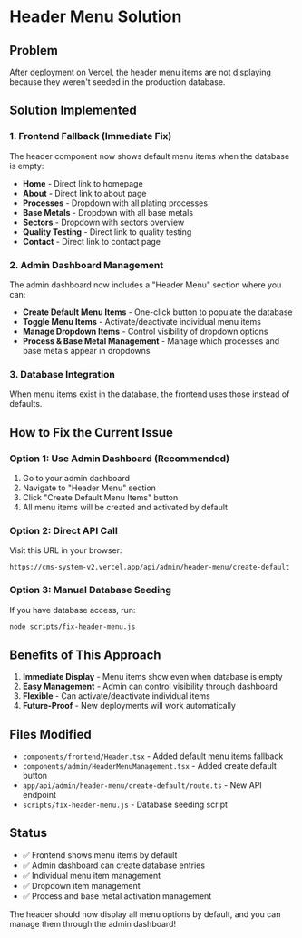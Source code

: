 # Header Menu Solution

## Problem
After deployment on Vercel, the header menu items are not displaying because they weren't seeded in the production database.

## Solution Implemented

### 1. **Frontend Fallback (Immediate Fix)**
The header component now shows default menu items when the database is empty:

- **Home** - Direct link to homepage
- **About** - Direct link to about page  
- **Processes** - Dropdown with all plating processes
- **Base Metals** - Dropdown with all base metals
- **Sectors** - Dropdown with sectors overview
- **Quality Testing** - Direct link to quality testing
- **Contact** - Direct link to contact page

### 2. **Admin Dashboard Management**
The admin dashboard now includes a "Header Menu" section where you can:

- **Create Default Menu Items** - One-click button to populate the database
- **Toggle Menu Items** - Activate/deactivate individual menu items
- **Manage Dropdown Items** - Control visibility of dropdown options
- **Process & Base Metal Management** - Manage which processes and base metals appear in dropdowns

### 3. **Database Integration**
When menu items exist in the database, the frontend uses those instead of defaults.

## How to Fix the Current Issue

### Option 1: Use Admin Dashboard (Recommended)
1. Go to your admin dashboard
2. Navigate to "Header Menu" section
3. Click "Create Default Menu Items" button
4. All menu items will be created and activated by default

### Option 2: Direct API Call
Visit this URL in your browser:
```
https://cms-system-v2.vercel.app/api/admin/header-menu/create-default
```

### Option 3: Manual Database Seeding
If you have database access, run:
```bash
node scripts/fix-header-menu.js
```

## Benefits of This Approach

1. **Immediate Display** - Menu items show even when database is empty
2. **Easy Management** - Admin can control visibility through dashboard
3. **Flexible** - Can activate/deactivate individual items
4. **Future-Proof** - New deployments will work automatically

## Files Modified

- `components/frontend/Header.tsx` - Added default menu items fallback
- `components/admin/HeaderMenuManagement.tsx` - Added create default button
- `app/api/admin/header-menu/create-default/route.ts` - New API endpoint
- `scripts/fix-header-menu.js` - Database seeding script

## Status
- ✅ Frontend shows menu items by default
- ✅ Admin dashboard can create database entries
- ✅ Individual menu item management
- ✅ Dropdown item management
- ✅ Process and base metal activation management

The header should now display all menu options by default, and you can manage them through the admin dashboard! 